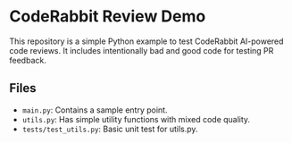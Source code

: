 # CodeRabbit Review Demo

This repository is a simple Python example to test CodeRabbit AI-powered code reviews. It includes intentionally bad and good code for testing PR feedback.

## Files
- `main.py`: Contains a sample entry point.
- `utils.py`: Has simple utility functions with mixed code quality.
- `tests/test_utils.py`: Basic unit test for utils.py.
